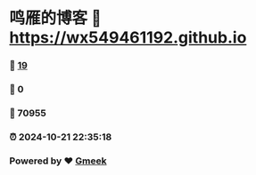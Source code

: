 # 鸣雁的博客 :link: https://wx549461192.github.io 
### :page_facing_up: [19](https://wx549461192.github.io/tag.html) 
### :speech_balloon: 0 
### :hibiscus: 70955 
### :alarm_clock: 2024-10-21 22:35:18 
### Powered by :heart: [Gmeek](https://github.com/Meekdai/Gmeek)
